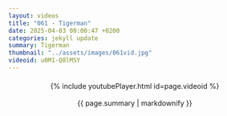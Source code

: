 ```yaml
---
layout: videos
title: "061 - Tigerman"
date: 2025-04-03 00:00:47 +0200
categories: jekyll update
summary: Tigerman
thumbnail: "../assets/images/061vid.jpg"
videoid: u0M1-Q8lMSY
---
```


<div style="text-align: center; margin-top: 20px;">
  {% include youtubePlayer.html id=page.videoid %}
  <p style="margin-top: 15px; font-size: 1.2em; color: #333;">
    <p>{{ page.summary | markdownify }}</p>
  </p>
</div>
